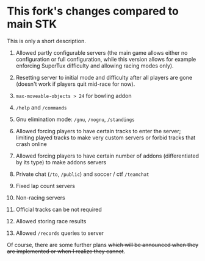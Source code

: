 # This fork's changes compared to main STK

This is only a short description.

1. Allowed partly configurable servers (the main game allows either no configuration or full configuration, while this version allows for example enforcing SuperTux difficulty and allowing racing modes only).

2. Resetting server to initial mode and difficulty after all players are gone (doesn't work if players quit mid-race for now).

3. `max-moveable-objects > 24` for bowling addon

4. `/help` and `/commands`

5. Gnu elimination mode: `/gnu`, `/nognu`, `/standings`

6. Allowed forcing players to have certain tracks to enter the server; limiting played tracks to make very custom servers or forbid tracks that crash online

7. Allowed forcing players to have certain number of addons (differentiated by its type) to make addons servers

8. Private chat (`/to`, `/public`) and soccer / ctf `/teamchat`

9. Fixed lap count servers

10. Non-racing servers

11. Official tracks can be not required

12. Allowed storing race results

13. Allowed `/records` queries to server

Of course, there are some further plans ~~which will be announced when they are implemented or when I realize they cannot~~.
